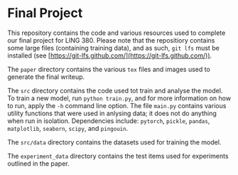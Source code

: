 # Final Project

This repository contains the code and various resources used to complete our
final project for LING 380. Please note that the repositiory contains some large
files (containing training data), and as such, `git lfs` must be installed
(see [https://git-lfs.github.com/](https://git-lfs.github.com/)).

The `paper` directory contains the various `tex` files and images used to
generate the final writeup.

The `src` directory contains the code used tot train and analyse the model. To
train a new model, run `python train.py`, and for more information on how to
run, apply the `-h` command line option. The file `main.py` contains various
utility functions that were used in anlysing data; it does not do anything when
run in isolation. Dependencies include: `pytorch`, `pickle`, `pandas`,
`matplotlib`, `seaborn`, `scipy`, and `pingouin`.

The `src/data` directory contains the datasets used for training the model.

The `experiment_data` directory contains the test items used for experiments
outlined in the paper.


